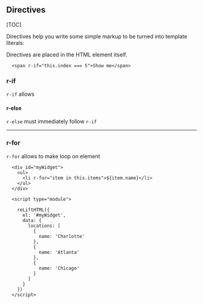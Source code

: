 

## Directives

[TOC]


Directives help you write some simple markup to be turned into template literals:

Directives are placed in the HTML element itself.

```
  <span r-if="this.index === 5">Show me</span>
```

### r-if

`r-if` allows 

#### r-else

`r-else` must immediately follow `r-if`


---

### r-for

`r-for` allows to make loop on element

```
  <div id="myWidget">
    <ul>
      <li r-for="item in this.items">${item.name}</li>
    </ul>
  </div>

  <script type="module">

    reLiftHTML({
      el: '#myWidget',
      data: {
        locations: [
          {
            name: 'Charlotte'
          },
          {
            name: 'Atlanta'
          },
          {
            name: 'Chicago'
          }
        ]
      }
    })
  </script>

```


